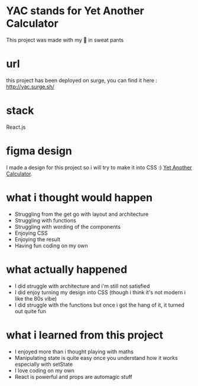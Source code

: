 # YAC stands for Yet Another Calculator

This project was made with my 🧠 in sweat pants

# url 

this project has been deployed on surge, you can find it here : http://yac.surge.sh/

# stack

React.js

# figma design

I made a design for this project so i will try to make it into CSS :) [Yet Another Calculator](https://www.figma.com/file/6NHmKZS4Xauvyz6CR1HP96/YetAnotherCalculator?node-id=0%3A1).

# what i thought would happen 

+ Struggling from the get go with layout and architecture
+ Struggling with functions
+ Struggling with wording of the components
+ Enjoying CSS
+ Enjoying the result 
+ Having fun coding on my own

# what actually happened 
- I did struggle with architecture and i'm still not satisfied
- I did enjoy turning my design into CSS (though i think it's not modern i like the 80s vibe)
- I did struggle with the functions but once i got the hang of it, it turned out quite fun 

# what i learned from this project 

+ I enjoyed more than i thought playing with maths
+ Manipulating state is quite easy once you understand how it works especially with setState
+ I love coding on my own 
+ React is powerful and props are automagic stuff 
